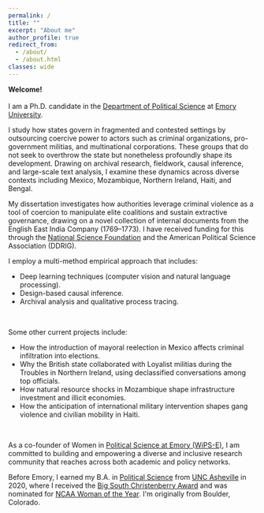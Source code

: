 ```yaml
---
permalink: /
title: ""
excerpt: "About me"
author_profile: true
redirect_from: 
  - /about/
  - /about.html
classes: wide
---
```



**Welcome!** <br /> <br /> I am a Ph.D. candidate in the [Department of Political Science](http://polisci.emory.edu/home/index.html) at [Emory University](https://www.emory.edu/home/index.html). <br />


I study how states govern in fragmented and contested settings by outsourcing coercive power to actors such as criminal organizations, pro-government militias, and multinational corporations. These groups that do not seek to overthrow the state but nonetheless profoundly shape its development. Drawing on archival research, fieldwork, causal inference, and large-scale text analysis, I examine these dynamics across diverse contexts including Mexico, Mozambique, Northern Ireland, Haiti, and Bengal.
<br /> 

My dissertation investigates how authorities leverage criminal violence as a tool of coercion to manipulate elite coalitions and sustain extractive governance, drawing on a novel collection of internal documents from the English East India Company (1769–1773). I have received funding for this through the [National Science Foundation](https://apsanet.org/programs/doctoral-dissertation-research-improvement-grants/) and the American Political Science Association (DDRIG).
<br /> 
     
I employ a multi-method empirical approach that includes:

- Deep learning techniques (computer vision and natural language processing).
- Design-based causal inference.
- Archival analysis and qualitative process tracing.
<br /> 

Some other current projects include:

- How the introduction of mayoral reelection in Mexico affects criminal infiltration into elections.
- Why the British state collaborated with Loyalist militias during the Troubles in Northern Ireland, using declassified conversations among top officials.
- How natural resource shocks in Mozambique shape infrastructure investment and illicit economies.
- How the anticipation of international military intervention shapes gang violence and civilian mobility in Haiti.
<br /> 

As a co-founder of Women in [Political Science at Emory (WiPS-E)](https://x.com/WomeninPSEmory), I am committed to building and empowering a diverse and inclusive research community that reaches across both academic and policy networks.
<br />

Before Emory, I earned my B.A. in [Political Science](https://politicalscience.unca.edu/) from [UNC Asheville](https://www.unca.edu/) in 2020, where I received the [Big South Christenberry Award](https://uncabulldogs.com/news/2020/5/20/womens-swimming-diving-adee-weller-receives-2020-big-south-christenberry-award.aspx) and was nominated for [NCAA Woman of the Year](https://www.ncaa.org/news/2020/7/14/ncaa-schools-announce-nominees-for-2020-ncaa-woman-of-the-year.aspx). I'm originally from Boulder, Colorado.

 

